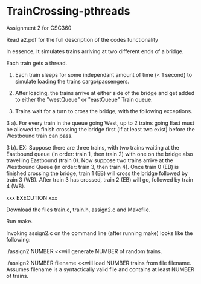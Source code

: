 # TrainCrossing-pthreads
Assignment 2 for CSC360

Read a2.pdf for the full description of the codes functionality



In essence, It simulates trains arriving at two different ends of a bridge.  

Each train gets a thread.  

1. Each train sleeps for some independant amount of time (< 1 second) to simulate loading the trains cargo/passengers.

2. After loading, the trains arrive at either side of the bridge and get added to either the "westQueue" or "eastQueue" Train queue.

3. Trains wait for a turn to cross the bridge, with the following exceptions.

  3 a). For every train in the queue going West, up to 2 trains going East must be allowed to finish crossing the bridge
        first (if at least two exist) before the Westbound train can pass.
        
  3 b). EX: Suppose there are three trains, with two trains waiting at the Eastbound queue (in order: train 1, then train 2) with one on the bridge also travelling Eastbound (train 0).  Now suppose two trains arrive at the Westbound Queue (in order: train 3, then train 4). Once train 0 (EB) is finished crossing the bridge, train 1 (EB) will cross the bridge followed by train 3 (WB).  After train 3 has crossed, train 2 (EB) will go, followed by train 4 (WB).
             

xxx EXECUTION xxx

Download the files train.c, train.h, assign2.c and Makefile.

Run make.

Invoking assign2.c on the command line (after running make) looks like the following:

  ./assign2 NUMBER              <<will generate NUMBER of random trains.
  
  ./assign2 NUMBER filename     <<will load NUMBER trains from file filename.  Assumes filename is a syntactically valid file and contains at least NUMBER of trains.


